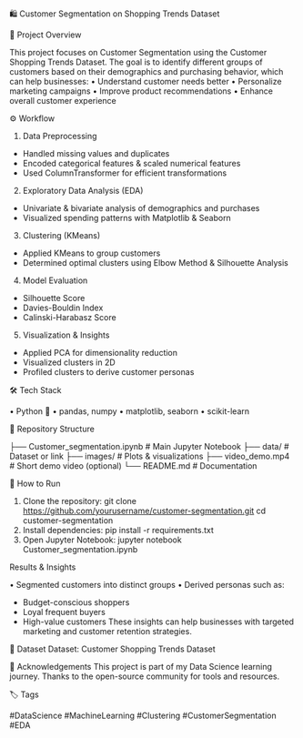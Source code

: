 🛍️ Customer Segmentation on Shopping Trends Dataset

📌 Project Overview

This project focuses on Customer Segmentation using the Customer Shopping Trends Dataset.
The goal is to identify different groups of customers based on their demographics and purchasing behavior, which can help businesses:
•	Understand customer needs better
•	Personalize marketing campaigns
•	Improve product recommendations
•	Enhance overall customer experience

⚙️ Workflow

1.	Data Preprocessing
-	Handled missing values and duplicates
-	Encoded categorical features & scaled numerical features
-	Used ColumnTransformer for efficient transformations
2.	Exploratory Data Analysis (EDA)
-	Univariate & bivariate analysis of demographics and purchases
-	Visualized spending patterns with Matplotlib & Seaborn
3.	Clustering (KMeans)
-	Applied KMeans to group customers
-	Determined optimal clusters using Elbow Method & Silhouette Analysis
4.	Model Evaluation
-	Silhouette Score
-	Davies-Bouldin Index
-	Calinski-Harabasz Score
5.	Visualization & Insights
-	Applied PCA for dimensionality reduction
-	Visualized clusters in 2D
-	Profiled clusters to derive customer personas

🛠️ Tech Stack

•	Python 🐍
•	pandas, numpy
•	matplotlib, seaborn
•	scikit-learn

📂 Repository Structure

├── Customer_segmentation.ipynb   # Main Jupyter Notebook
├── data/                         # Dataset or link
├── images/                       # Plots & visualizations
├── video_demo.mp4                 # Short demo video (optional)
└── README.md                     # Documentation

🚀 How to Run

1.	Clone the repository:
git clone https://github.com/yourusername/customer-segmentation.git
cd customer-segmentation
2.	Install dependencies:
pip install -r requirements.txt
3.	Open Jupyter Notebook:
jupyter notebook Customer_segmentation.ipynb

Results & Insights

•	Segmented customers into distinct groups
•	Derived personas such as:
-	Budget-conscious shoppers
-	Loyal frequent buyers
-	High-value customers
These insights can help businesses with targeted marketing and customer retention strategies.

🔗 Dataset
Dataset: Customer Shopping Trends Dataset

🙌 Acknowledgements
This project is part of my Data Science learning journey.
Thanks to the open-source community for tools and resources.

🏷️ Tags

#DataScience #MachineLearning #Clustering #CustomerSegmentation #EDA
